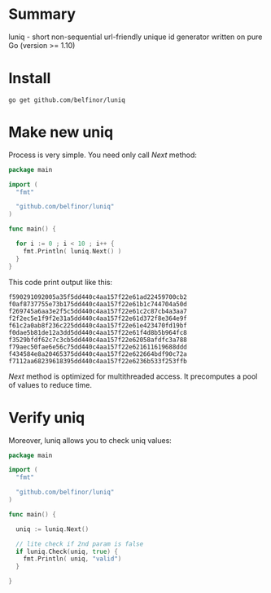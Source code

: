 # Summary

luniq - short non-sequential url-friendly unique id generator written on pure Go (version >= 1.10)

# Install

```
go get github.com/belfinor/luniq
```

# Make new uniq

Process is very simple. You need only call *Next* method:

```go
package main

import (
  "fmt"

  "github.com/belfinor/luniq"
)

func main() {

  for i := 0 ; i < 10 ; i++ {
    fmt.Println( luniq.Next() )
  }
}
```

This code print output like this:

```
f590291092005a35f5dd440c4aa157f22e61ad22459700cb2
f0af8737755e73b175dd440c4aa157f22e61b1c744704a50d
f269745a6aa3e2f5c5dd440c4aa157f22e61c2c87cb4a3aa7
f2f2ec5e1f9f2e31a5dd440c4aa157f22e61d372f8e364e9f
f61c2a0ab8f236c225dd440c4aa157f22e61e423470fd19bf
f0dae5b81de12a3dd5dd440c4aa157f22e61f4d8b5b964fc8
f3529bfdf62c7c3cb5dd440c4aa157f22e62058afdfc3a788
f79aec50fae6e56c75dd440c4aa157f22e621611619688ddd
f434584e8a20465375dd440c4aa157f22e622664bdf90c72a
f7112aa68239618395dd440c4aa157f22e6236b533f253ffb
```

*Next* method is optimized for multithreaded access. It precomputes a pool of values ​​to reduce time.

# Verify uniq

Moreover, luniq allows you to check uniq values:

```go
package main

import (
  "fmt"

  "github.com/belfinor/luniq"
)

func main() {

  uniq := luniq.Next()

  // lite check if 2nd param is false
  if luniq.Check(uniq, true) {
    fmt.Println( uniq, "valid")
  }

}

```
